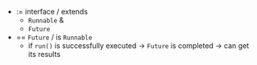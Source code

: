 * := interface / extends
  * `Runnable` &
  * `Future`
* == `Future` / is `Runnable`
  * if `run()` is successfully executed -> `Future` is completed -> can get its results